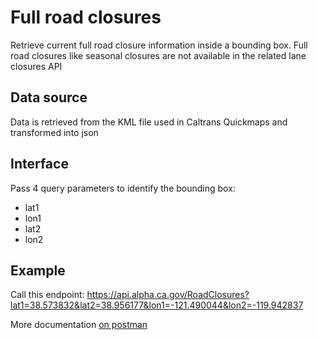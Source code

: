 # Full road closures

Retrieve current full road closure information inside a bounding box. Full road closures like seasonal closures are not available in the related lane closures API

## Data source

Data is retrieved from the KML file used in Caltrans Quickmaps and transformed into json

## Interface

Pass 4 query parameters to identify the bounding box:

- lat1
- lon1
- lat2
- lon2

## Example

Call this endpoint: https://api.alpha.ca.gov/RoadClosures?lat1=38.573832&lat2=38.956177&lon1=-121.490044&lon2=-119.942837

More documentation <a href="https://documenter.getpostman.com/view/9918160/SWLb8Uep?version=latest#acf4d679-b0cf-4166-a614-049fd1870732">on postman</a>